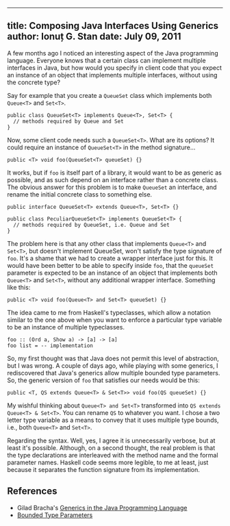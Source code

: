 --------------------------------------------------------------------------------
title: Composing Java Interfaces Using Generics
author: Ionuț G. Stan
date: July 09, 2011
--------------------------------------------------------------------------------

A few months ago I noticed an interesting aspect of the Java programming language.
Everyone knows that a certain class can implement multiple interfaces in Java, but
how would you specify in client code that you expect an instance of an object that
implements multiple interfaces, without using the concrete type?

Say for example that you create a `QueueSet` class which implements both `Queue<T>`
and `Set<T>`.

~~~ {.java}
public class QueueSet<T> implements Queue<T>, Set<T> {
  // methods required by Queue and Set
}
~~~

Now, some client code needs such a `QueueSet<T>`. What are its options? It could
require an instance of `QueueSet<T>` in the method signature...

~~~ {.java}
public <T> void foo(QueueSet<T> queueSet) {}
~~~

It works, but if `foo` is itself part of a library, it would want to be as generic
as possible, and as such depend on an interface rather than a concrete class. The
obvious answer for this problem is to make `QueueSet` an interface, and rename the
initial concrete class to something else.

~~~ {.java}
public interface QueueSet<T> extends Queue<T>, Set<T> {}

public class PeculiarQueueSet<T> implements QueueSet<T> {
  // methods required by QueueSet, i.e. Queue and Set
}
~~~

The problem here is that any other class that implements `Queue<T>` and `Set<T>`,
but doesn't implement QueueSet<T>, won't satisfy the type signature of `foo`. It's
a shame that we had to create a wrapper interface just for this. It would have been
better to be able to specify inside `foo`, that the `queueSet` parameter is expected
to be an instance of an object that implements both `Queue<T>` and `Set<T>`, without
any additional wrapper interface. Something like this:

~~~ {.java}
public <T> void foo(Queue<T> and Set<T> queueSet) {}
~~~

The idea came to me from Haskell's typeclasses, which allow a notation similar to
the one above when you want to enforce a particular type variable to be an instance
of multiple typeclasses.

~~~ {.haskell}
foo :: (Ord a, Show a) -> [a] -> [a]
foo list = -- implementation
~~~

So, my first thought was that Java does not permit this level of abstraction, but
I was wrong. A couple of days ago, while playing with some generics, I rediscovered
that Java's generics allow multiple bounded type parameters. So, the generic version
of `foo` that satisfies our needs would be this:

~~~ {.java}
public <T, QS extends Queue<T> & Set<T>> void foo(QS queueSet) {}
~~~

My wishful thinking about `Queue<T> and Set<T>` transformed into `QS extends Queue<T>
& Set<T>`. You can rename `QS` to whatever you want. I chose a two letter type variable
as a means to convey that it uses multiple type bounds, i.e., both `Queue<T>` and
`Set<T>`.

Regarding the syntax. Well, yes, I agree it is unnecessarily verbose, but at least
it's possible. Although, on a second thought, the real problem is that the type
declarations are interleaved with the method name and the formal parameter names.
Haskell code seems more legible, to me at least, just because it separates the
function signature from its implementation.

References
----------
- Gilad Bracha's [Generics in the Java Programming Language][1]
- [Bounded Type Parameters][2]

[1]: http://java.sun.com/j2se/1.5/pdf/generics-tutorial.pdf
[2]: http://download.oracle.com/javase/tutorial/java/generics/bounded.html
